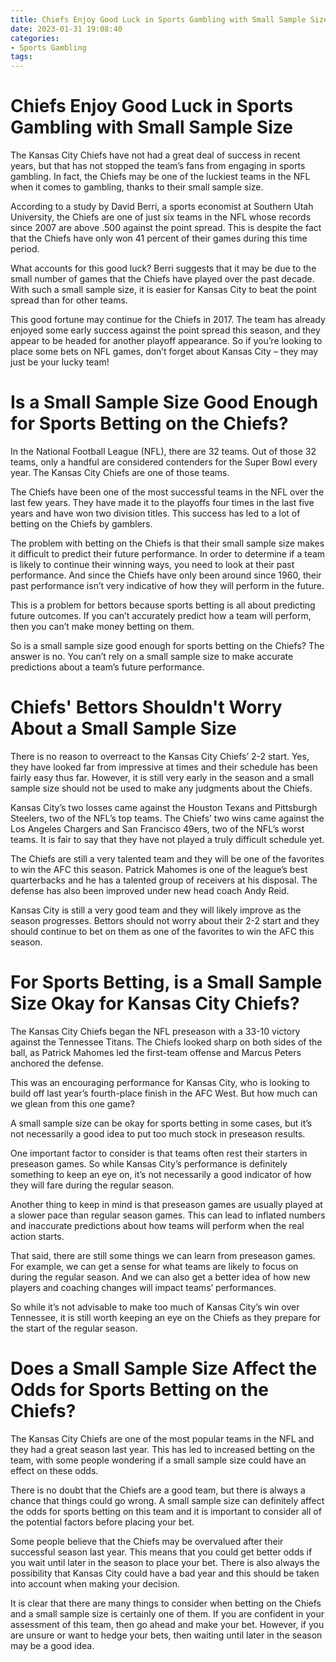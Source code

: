 ```yaml
---
title: Chiefs Enjoy Good Luck in Sports Gambling with Small Sample Size 
date: 2023-01-31 19:08:40
categories:
- Sports Gambling
tags:
---
```



#  Chiefs Enjoy Good Luck in Sports Gambling with Small Sample Size 

The Kansas City Chiefs have not had a great deal of success in recent years, but that has not stopped the team’s fans from engaging in sports gambling. In fact, the Chiefs may be one of the luckiest teams in the NFL when it comes to gambling, thanks to their small sample size.

According to a study by David Berri, a sports economist at Southern Utah University, the Chiefs are one of just six teams in the NFL whose records since 2007 are above .500 against the point spread. This is despite the fact that the Chiefs have only won 41 percent of their games during this time period.

What accounts for this good luck? Berri suggests that it may be due to the small number of games that the Chiefs have played over the past decade. With such a small sample size, it is easier for Kansas City to beat the point spread than for other teams.

This good fortune may continue for the Chiefs in 2017. The team has already enjoyed some early success against the point spread this season, and they appear to be headed for another playoff appearance. So if you’re looking to place some bets on NFL games, don’t forget about Kansas City – they may just be your lucky team!

#  Is a Small Sample Size Good Enough for Sports Betting on the Chiefs? 

In the National Football League (NFL), there are 32 teams. Out of those 32 teams, only a handful are considered contenders for the Super Bowl every year. The Kansas City Chiefs are one of those teams.

The Chiefs have been one of the most successful teams in the NFL over the last few years. They have made it to the playoffs four times in the last five years and have won two division titles. This success has led to a lot of betting on the Chiefs by gamblers.

The problem with betting on the Chiefs is that their small sample size makes it difficult to predict their future performance. In order to determine if a team is likely to continue their winning ways, you need to look at their past performance. And since the Chiefs have only been around since 1960, their past performance isn’t very indicative of how they will perform in the future.

This is a problem for bettors because sports betting is all about predicting future outcomes. If you can’t accurately predict how a team will perform, then you can’t make money betting on them.

So is a small sample size good enough for sports betting on the Chiefs? The answer is no. You can’t rely on a small sample size to make accurate predictions about a team’s future performance.

#  Chiefs' Bettors Shouldn't Worry About a Small Sample Size 

There is no reason to overreact to the Kansas City Chiefs’ 2-2 start. Yes, they have looked far from impressive at times and their schedule has been fairly easy thus far. However, it is still very early in the season and a small sample size should not be used to make any judgments about the Chiefs.

Kansas City’s two losses came against the Houston Texans and Pittsburgh Steelers, two of the NFL’s top teams. The Chiefs’ two wins came against the Los Angeles Chargers and San Francisco 49ers, two of the NFL’s worst teams. It is fair to say that they have not played a truly difficult schedule yet.

The Chiefs are still a very talented team and they will be one of the favorites to win the AFC this season. Patrick Mahomes is one of the league’s best quarterbacks and he has a talented group of receivers at his disposal. The defense has also been improved under new head coach Andy Reid.

Kansas City is still a very good team and they will likely improve as the season progresses. Bettors should not worry about their 2-2 start and they should continue to bet on them as one of the favorites to win the AFC this season.

#  For Sports Betting, is a Small Sample Size Okay for Kansas City Chiefs? 

The Kansas City Chiefs began the NFL preseason with a 33-10 victory against the Tennessee Titans. The Chiefs looked sharp on both sides of the ball, as Patrick Mahomes led the first-team offense and Marcus Peters anchored the defense.

This was an encouraging performance for Kansas City, who is looking to build off last year’s fourth-place finish in the AFC West. But how much can we glean from this one game?

A small sample size can be okay for sports betting in some cases, but it’s not necessarily a good idea to put too much stock in preseason results.

One important factor to consider is that teams often rest their starters in preseason games. So while Kansas City’s performance is definitely something to keep an eye on, it’s not necessarily a good indicator of how they will fare during the regular season.

Another thing to keep in mind is that preseason games are usually played at a slower pace than regular season games. This can lead to inflated numbers and inaccurate predictions about how teams will perform when the real action starts.

That said, there are still some things we can learn from preseason games. For example, we can get a sense for what teams are likely to focus on during the regular season. And we can also get a better idea of how new players and coaching changes will impact teams’ performances.

So while it’s not advisable to make too much of Kansas City’s win over Tennessee, it is still worth keeping an eye on the Chiefs as they prepare for the start of the regular season.

#  Does a Small Sample Size Affect the Odds for Sports Betting on the Chiefs?

The Kansas City Chiefs are one of the most popular teams in the NFL and they had a great season last year. This has led to increased betting on the team, with some people wondering if a small sample size could have an effect on these odds.

There is no doubt that the Chiefs are a good team, but there is always a chance that things could go wrong. A small sample size can definitely affect the odds for sports betting on this team and it is important to consider all of the potential factors before placing your bet.

Some people believe that the Chiefs may be overvalued after their successful season last year. This means that you could get better odds if you wait until later in the season to place your bet. There is also always the possibility that Kansas City could have a bad year and this should be taken into account when making your decision.

It is clear that there are many things to consider when betting on the Chiefs and a small sample size is certainly one of them. If you are confident in your assessment of this team, then go ahead and make your bet. However, if you are unsure or want to hedge your bets, then waiting until later in the season may be a good idea.